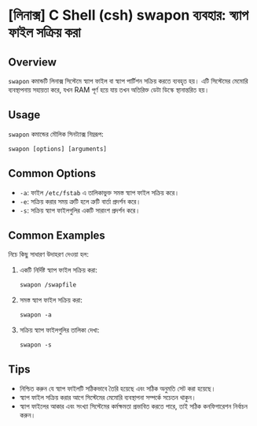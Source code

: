 # [লিনাক্স] C Shell (csh) swapon ব্যবহার: স্ব্যাপ ফাইল সক্রিয় করা

## Overview
`swapon` কমান্ডটি লিনাক্স সিস্টেমে স্ব্যাপ ফাইল বা স্ব্যাপ পার্টিশন সক্রিয় করতে ব্যবহৃত হয়। এটি সিস্টেমের মেমোরি ব্যবস্থাপনায় সহায়তা করে, যখন RAM পূর্ণ হয়ে যায় তখন অতিরিক্ত ডেটা ডিস্কে স্থানান্তরিত হয়।

## Usage
`swapon` কমান্ডের মৌলিক সিনট্যাক্স নিম্নরূপ:

```csh
swapon [options] [arguments]
```

## Common Options
- `-a`: ফাইল `/etc/fstab` এ তালিকাভুক্ত সমস্ত স্ব্যাপ ফাইল সক্রিয় করে।
- `-e`: সক্রিয় করার সময় ত্রুটি হলে ত্রুটি বার্তা প্রদর্শন করে।
- `-s`: সক্রিয় স্ব্যাপ ফাইলগুলির একটি সারাংশ প্রদর্শন করে।

## Common Examples
নিচে কিছু সাধারণ উদাহরণ দেওয়া হল:

1. একটি নির্দিষ্ট স্ব্যাপ ফাইল সক্রিয় করা:
   ```csh
   swapon /swapfile
   ```

2. সমস্ত স্ব্যাপ ফাইল সক্রিয় করা:
   ```csh
   swapon -a
   ```

3. সক্রিয় স্ব্যাপ ফাইলগুলির তালিকা দেখা:
   ```csh
   swapon -s
   ```

## Tips
- নিশ্চিত করুন যে স্ব্যাপ ফাইলটি সঠিকভাবে তৈরি হয়েছে এবং সঠিক অনুমতি সেট করা হয়েছে।
- স্ব্যাপ ফাইল সক্রিয় করার আগে সিস্টেমের মেমোরি ব্যবস্থাপনা সম্পর্কে সচেতন থাকুন।
- স্ব্যাপ ফাইলের আকার এবং সংখ্যা সিস্টেমের কর্মক্ষমতা প্রভাবিত করতে পারে, তাই সঠিক কনফিগারেশন নির্বাচন করুন।
